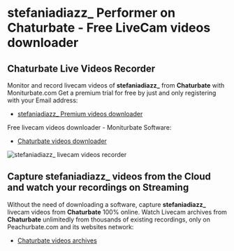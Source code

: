 # stefaniadiazz_ Performer on Chaturbate - Free LiveCam videos downloader

## Chaturbate Live Videos Recorder

Monitor and record livecam videos of **stefaniadiazz_** from **Chaturbate** with Moniturbate.com
Get a premium trial for free by just and only registering with your Email address:
* [stefaniadiazz_ Premium videos downloader](https://moniturbate.com/request-demo-licence-key.html)

Free livecam videos downloader - Moniturbate Software:
* [Chaturbate videos downloader](https://moniturbate.com/moniturbate-download-software.html)

![stefaniadiazz_ livecam videos recorder](https://peachurnet.com/templates/moniturbate-software.png)


## Capture stefaniadiazz_ videos from the Cloud and watch your recordings on Streaming

Without the need of downloading a software, capture **stefaniadiazz_** livecam videos from **Chaturbate** 100% online.
Watch Livecam archives from **Chaturbate** unlimitedly from thousands of existing recordings, only on Peachurbate.com and its websites network:
* [Chaturbate videos archives](https://peachurnet.com/)